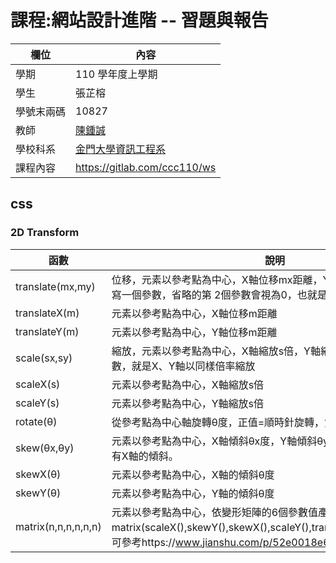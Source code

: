 # 課程:網站設計進階 -- 習題與報告

欄位 | 內容
-----|--------
學期 | 110 學年度上學期
學生 | 張芷榕
學號末兩碼 | 10827
教師 | [陳鍾誠](https://www.nqu.edu.tw/educsie/index.php?act=blog&code=list&ids=4)
學校科系 | [金門大學資訊工程系](https://www.nqu.edu.tw/educsie/index.php)
課程內容 | https://gitlab.com/ccc110/ws


## css

### 2D Transform
函數  | 說明
------|-----------
translate(mx,my)| 位移，元素以參考點為中心，X軸位移mx距離，Y軸位移my距離，如果只寫一個參數，省略的第 2個參數會視為0，也就是只有X軸的mx距離
translateX(m)|	元素以參考點為中心，X軸位移m距離
translateY(m)|	元素以參考點為中心，Y軸位移m距離
scale(sx,sy)| 縮放，元素以參考點為中心，X軸縮放s倍，Y軸縮放s倍，如果只寫一個參數，就是X、Y軸以同樣倍率縮放
scaleX(s)|	元素以參考點為中心，X軸縮放s倍
scaleY(s)|	元素以參考點為中心，Y軸縮放s倍
rotate(θ)|	從參考點為中心軸旋轉θ度，正值=順時針旋轉，負值=逆時針旋轉
skew(θx,θy)|	元素以參考點為中心，X軸傾斜θx度，Y軸傾斜θy度，如只寫一個，就只有X軸的傾斜。
skewX(θ)|	元素以參考點為中心，X軸的傾斜θ度
skewY(θ)| 元素以參考點為中心，Y軸的傾斜θ度
matrix(n,n,n,n,n,n)| 元素以參考點為中心，依變形矩陣的6個參數值產生2D變形，matrix(scaleX(),skewY(),skewX(),scaleY(),translateX(),translateY())，可參考https://www.jianshu.com/p/52e0018e6ce2
